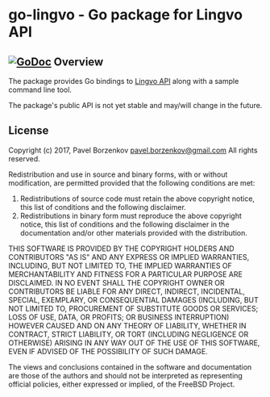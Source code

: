 go-lingvo - Go package for Lingvo API
===================================================
[![GoDoc](https://godoc.org/github.com/pborzenkov/go-lingvo?status.svg)](https://godoc.org/github.com/pborzenkov/go-lingvo)
Overview
--------

The package provides Go bindings to [Lingvo API](https://developers.lingvolive.com) along with a sample command line tool.

The package's public API is not yet stable and may/will change in the future.

License
-------
Copyright (c) 2017, Pavel Borzenkov <pavel.borzenkov@gmail.com>
All rights reserved.

Redistribution and use in source and binary forms, with or without
modification, are permitted provided that the following conditions are met:

1. Redistributions of source code must retain the above copyright notice, this
   list of conditions and the following disclaimer.
2. Redistributions in binary form must reproduce the above copyright notice,
   this list of conditions and the following disclaimer in the documentation
   and/or other materials provided with the distribution.

THIS SOFTWARE IS PROVIDED BY THE COPYRIGHT HOLDERS AND CONTRIBUTORS "AS IS" AND
ANY EXPRESS OR IMPLIED WARRANTIES, INCLUDING, BUT NOT LIMITED TO, THE IMPLIED
WARRANTIES OF MERCHANTABILITY AND FITNESS FOR A PARTICULAR PURPOSE ARE
DISCLAIMED. IN NO EVENT SHALL THE COPYRIGHT OWNER OR CONTRIBUTORS BE LIABLE FOR
ANY DIRECT, INDIRECT, INCIDENTAL, SPECIAL, EXEMPLARY, OR CONSEQUENTIAL DAMAGES
(INCLUDING, BUT NOT LIMITED TO, PROCUREMENT OF SUBSTITUTE GOODS OR SERVICES;
LOSS OF USE, DATA, OR PROFITS; OR BUSINESS INTERRUPTION) HOWEVER CAUSED AND
ON ANY THEORY OF LIABILITY, WHETHER IN CONTRACT, STRICT LIABILITY, OR TORT
(INCLUDING NEGLIGENCE OR OTHERWISE) ARISING IN ANY WAY OUT OF THE USE OF THIS
SOFTWARE, EVEN IF ADVISED OF THE POSSIBILITY OF SUCH DAMAGE.

The views and conclusions contained in the software and documentation are those
of the authors and should not be interpreted as representing official policies,
either expressed or implied, of the FreeBSD Project.
